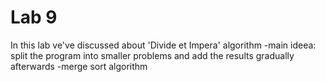# Lab 9

In this lab ve've discussed about 'Divide et Impera' algorithm
	-main ideea: split the program into smaller problems and add the results gradually afterwards
	-merge sort algorithm
